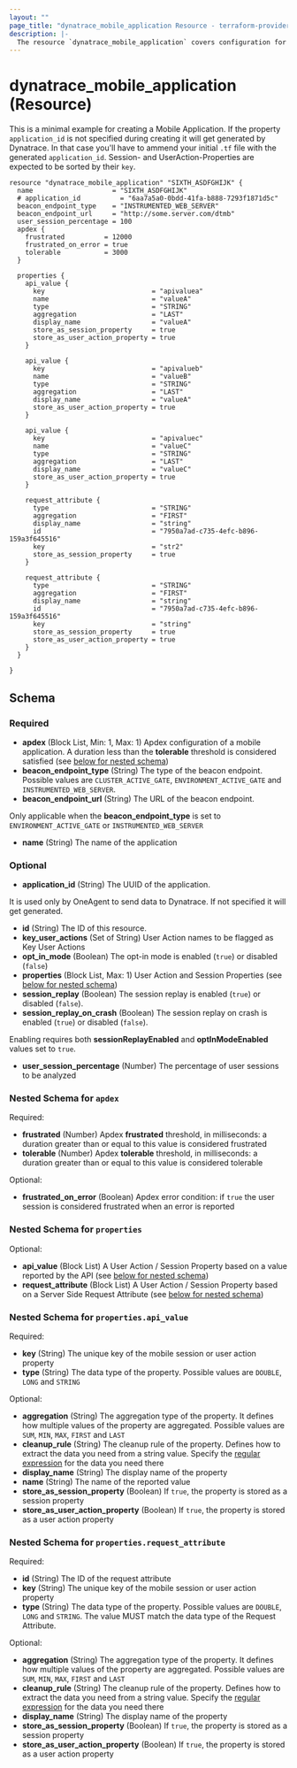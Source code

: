 ```yaml
---
layout: ""
page_title: "dynatrace_mobile_application Resource - terraform-provider-dynatrace"
description: |-
  The resource `dynatrace_mobile_application` covers configuration for Mobile Applications
---
```


# dynatrace_mobile_application (Resource)

This is a minimal example for creating a Mobile Application.
If the property `application_id` is not specified during creating it will get generated by Dynatrace. In that case you'll have to ammend your initial `.tf` file with the generated `application_id`.
Session- and UserAction-Properties are expected to be sorted by their `key`.

```
resource "dynatrace_mobile_application" "SIXTH_ASDFGHIJK" {
  name                    = "SIXTH_ASDFGHIJK"
  # application_id          = "6aa7a5a0-0bdd-41fa-b888-7293f1871d5c"
  beacon_endpoint_type    = "INSTRUMENTED_WEB_SERVER"
  beacon_endpoint_url     = "http://some.server.com/dtmb"
  user_session_percentage = 100
  apdex {
    frustrated          = 12000
    frustrated_on_error = true
    tolerable           = 3000
  }

  properties {
    api_value {
      key                           = "apivaluea"
      name                          = "valueA"
      type                          = "STRING"
      aggregation                   = "LAST"
      display_name                  = "valueA"
      store_as_session_property     = true
      store_as_user_action_property = true
    }

    api_value {
      key                           = "apivalueb"
      name                          = "valueB"
      type                          = "STRING"
      aggregation                   = "LAST"
      display_name                  = "valueA"
      store_as_user_action_property = true
    }

    api_value {
      key                           = "apivaluec"
      name                          = "valueC"
      type                          = "STRING"
      aggregation                   = "LAST"
      display_name                  = "valueC"
      store_as_user_action_property = true
    }

    request_attribute {
      type                          = "STRING"
      aggregation                   = "FIRST"
      display_name                  = "string"
      id                            = "7950a7ad-c735-4efc-b896-159a3f645516"
      key                           = "str2"
      store_as_session_property     = true
    } 

    request_attribute {
      type                          = "STRING"
      aggregation                   = "FIRST"
      display_name                  = "string"
      id                            = "7950a7ad-c735-4efc-b896-159a3f645516"
      key                           = "string"
      store_as_session_property     = true
      store_as_user_action_property = true
    }
  }

}
```

<!-- schema generated by tfplugindocs -->
## Schema

### Required

- **apdex** (Block List, Min: 1, Max: 1) Apdex configuration of a mobile application. A duration less than the **tolerable** threshold is considered satisfied (see [below for nested schema](#nestedblock--apdex))
- **beacon_endpoint_type** (String) The type of the beacon endpoint. Possible values are `CLUSTER_ACTIVE_GATE`, `ENVIRONMENT_ACTIVE_GATE` and `INSTRUMENTED_WEB_SERVER`.
- **beacon_endpoint_url** (String) The URL of the beacon endpoint.

Only applicable when the **beacon_endpoint_type** is set to `ENVIRONMENT_ACTIVE_GATE` or `INSTRUMENTED_WEB_SERVER`
- **name** (String) The name of the application

### Optional

- **application_id** (String) The UUID of the application.

It is used only by OneAgent to send data to Dynatrace. If not specified it will get generated.
- **id** (String) The ID of this resource.
- **key_user_actions** (Set of String) User Action names to be flagged as Key User Actions
- **opt_in_mode** (Boolean) The opt-in mode is enabled (`true`) or disabled (`false`)
- **properties** (Block List, Max: 1) User Action and Session Properties (see [below for nested schema](#nestedblock--properties))
- **session_replay** (Boolean) The session replay is enabled (`true`) or disabled (`false`).
- **session_replay_on_crash** (Boolean) The session replay on crash is enabled (`true`) or disabled (`false`). 

Enabling requires both **sessionReplayEnabled** and **optInModeEnabled** values set to `true`.
- **user_session_percentage** (Number) The percentage of user sessions to be analyzed

<a id="nestedblock--apdex"></a>
### Nested Schema for `apdex`

Required:

- **frustrated** (Number) Apdex **frustrated** threshold, in milliseconds: a duration greater than or equal to this value is considered frustrated
- **tolerable** (Number) Apdex **tolerable** threshold, in milliseconds: a duration greater than or equal to this value is considered tolerable

Optional:

- **frustrated_on_error** (Boolean) Apdex error condition: if `true` the user session is considered frustrated when an error is reported


<a id="nestedblock--properties"></a>
### Nested Schema for `properties`

Optional:

- **api_value** (Block List) A User Action / Session Property based on a value reported by the API (see [below for nested schema](#nestedblock--properties--api_value))
- **request_attribute** (Block List) A User Action / Session Property based on a Server Side Request Attribute (see [below for nested schema](#nestedblock--properties--request_attribute))

<a id="nestedblock--properties--api_value"></a>
### Nested Schema for `properties.api_value`

Required:

- **key** (String) The unique key of the mobile session or user action property
- **type** (String) The data type of the property. Possible values are `DOUBLE`, `LONG` and `STRING`

Optional:

- **aggregation** (String) The aggregation type of the property. It defines how multiple values of the property are aggregated. Possible values are `SUM`, `MIN`, `MAX`, `FIRST` and `LAST`
- **cleanup_rule** (String) The cleanup rule of the property. Defines how to extract the data you need from a string value. Specify the [regular expression](https://dt-url.net/k9e0iaq) for the data you need there
- **display_name** (String) The display name of the property
- **name** (String) The name of the reported value
- **store_as_session_property** (Boolean) If `true`, the property is stored as a session property
- **store_as_user_action_property** (Boolean) If `true`, the property is stored as a user action property


<a id="nestedblock--properties--request_attribute"></a>
### Nested Schema for `properties.request_attribute`

Required:

- **id** (String) The ID of the request attribute
- **key** (String) The unique key of the mobile session or user action property
- **type** (String) The data type of the property. Possible values are `DOUBLE`, `LONG` and `STRING`. The value MUST match the data type of the Request Attribute.

Optional:

- **aggregation** (String) The aggregation type of the property. It defines how multiple values of the property are aggregated. Possible values are `SUM`, `MIN`, `MAX`, `FIRST` and `LAST`
- **cleanup_rule** (String) The cleanup rule of the property. Defines how to extract the data you need from a string value. Specify the [regular expression](https://dt-url.net/k9e0iaq) for the data you need there
- **display_name** (String) The display name of the property
- **store_as_session_property** (Boolean) If `true`, the property is stored as a session property
- **store_as_user_action_property** (Boolean) If `true`, the property is stored as a user action property